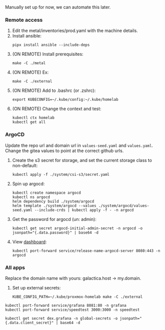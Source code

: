 Manually set up for now, we can automate this later.

### Remote access

1. Edit the metal/inventories/prod.yaml with the machine details.
2. Install ansible:
   ```shell
   pipx install ansible --include-deps
   ```
3. (ON REMOTE) Install prerequisites:
   ```shell
   make -C ./metal
   ```
4. (ON REMOTE) Ex:
   ```shell
   make -C ./external
   ```
5. (ON REMOTE) Add to .bashrc (or .zshrc):
   ```shell
   export KUBECONFIG=~/.kube/config:~/.kube/homelab
   ```
6. (ON REMOTE) Change the context and test:
   ```shell
   kubectl ctx homelab
   kubectl get all
   ```

### ArgoCD

Update the repo url and domain url in `values-seed.yaml` and `values.yaml`. Change the gitea values to point at the
correct github urls.

1. Create the s3 secret for storage, and set the current storage class to non-default:
   ```shell
   kubectl apply -f ./system/csi-s3/secret.yaml
   ```
2. Spin up argocd:
   ```shell
   kubectl create namespace argocd
   kubectl ns argocd
   helm dependency build ./system/argocd
   helm template ./system/argocd --values ./system/argocd/values-seed.yaml --include-crds | kubectl apply -f - -n argocd
   ```
3. Get the password for argocd (un: admin):
   ```shell
   kubectl get secret argocd-initial-admin-secret -n argocd -o jsonpath="{.data.password}" | base64 -d
   ```
4. View [dashboard](http://localhost:8080):
   ```shell
   kubectl port-forward service/release-name-argocd-server 8080:443 -n argocd
   ```

### All apps

Replace the domain name with yours: galactica.host -> my.domain.

1. Set up external secrets:
   ```shell
   KUBE_CONFIG_PATH=~/.kube/proxmox-homelab make -C ./external
   ```

```shell
kubectl port-forward service/grafana 8081:80 -n grafana
kubectl port-forward service/speedtest 3000:3000 -n speedtest
```

```shell
kubectl get secret dex.grafana -n global-secrets -o jsonpath="{.data.client_secret}" | base64 -d
```